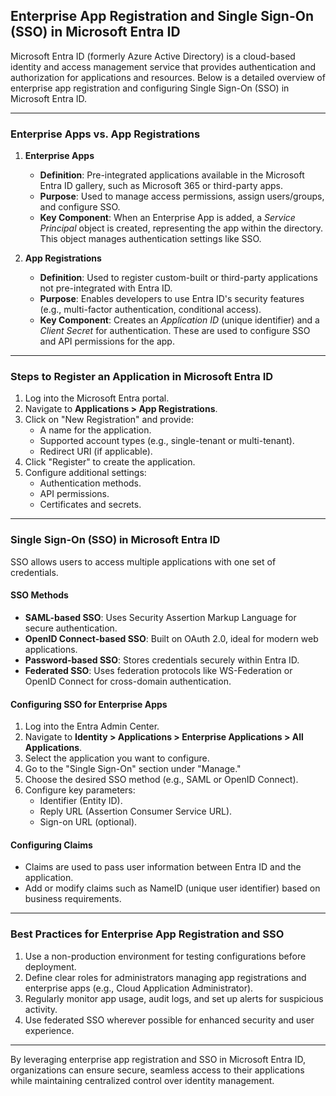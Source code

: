 ##  Enterprise App Registration and Single Sign-On (SSO) in Microsoft Entra ID

Microsoft Entra ID (formerly Azure Active Directory) is a cloud-based identity and access management service that provides authentication and authorization for applications and resources. Below is a detailed overview of enterprise app registration and configuring Single Sign-On (SSO) in Microsoft Entra ID.

---

### **Enterprise Apps vs. App Registrations**

1. **Enterprise Apps**
   - **Definition**: Pre-integrated applications available in the Microsoft Entra ID gallery, such as Microsoft 365 or third-party apps.
   - **Purpose**: Used to manage access permissions, assign users/groups, and configure SSO.
   - **Key Component**: When an Enterprise App is added, a *Service Principal* object is created, representing the app within the directory. This object manages authentication settings like SSO.

2. **App Registrations**
   - **Definition**: Used to register custom-built or third-party applications not pre-integrated with Entra ID.
   - **Purpose**: Enables developers to use Entra ID's security features (e.g., multi-factor authentication, conditional access).
   - **Key Component**: Creates an *Application ID* (unique identifier) and a *Client Secret* for authentication. These are used to configure SSO and API permissions for the app.

---

### **Steps to Register an Application in Microsoft Entra ID**

1. Log into the Microsoft Entra portal.
2. Navigate to **Applications > App Registrations**.
3. Click on "New Registration" and provide:
   - A name for the application.
   - Supported account types (e.g., single-tenant or multi-tenant).
   - Redirect URI (if applicable).
4. Click "Register" to create the application.
5. Configure additional settings:
   - Authentication methods.
   - API permissions.
   - Certificates and secrets.

---

### **Single Sign-On (SSO) in Microsoft Entra ID**

SSO allows users to access multiple applications with one set of credentials.

#### **SSO Methods**

- **SAML-based SSO**: Uses Security Assertion Markup Language for secure authentication.
- **OpenID Connect-based SSO**: Built on OAuth 2.0, ideal for modern web applications.
- **Password-based SSO**: Stores credentials securely within Entra ID.
- **Federated SSO**: Uses federation protocols like WS-Federation or OpenID Connect for cross-domain authentication.

#### **Configuring SSO for Enterprise Apps**

1. Log into the Entra Admin Center.
2. Navigate to **Identity > Applications > Enterprise Applications > All Applications**.
3. Select the application you want to configure.
4. Go to the "Single Sign-On" section under "Manage."
5. Choose the desired SSO method (e.g., SAML or OpenID Connect).
6. Configure key parameters:
   - Identifier (Entity ID).
   - Reply URL (Assertion Consumer Service URL).
   - Sign-on URL (optional).

#### **Configuring Claims**

- Claims are used to pass user information between Entra ID and the application.
- Add or modify claims such as NameID (unique user identifier) based on business requirements.

---

### **Best Practices for Enterprise App Registration and SSO**

1. Use a non-production environment for testing configurations before deployment.
2. Define clear roles for administrators managing app registrations and enterprise apps (e.g., Cloud Application Administrator).
3. Regularly monitor app usage, audit logs, and set up alerts for suspicious activity.
4. Use federated SSO wherever possible for enhanced security and user experience.

---

By leveraging enterprise app registration and SSO in Microsoft Entra ID, organizations can ensure secure, seamless access to their applications while maintaining centralized control over identity management.

